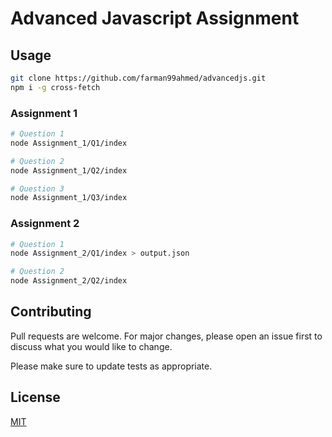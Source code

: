 # Advanced Javascript Assignment

## Usage

```bash
git clone https://github.com/farman99ahmed/advancedjs.git
npm i -g cross-fetch
```

### Assignment 1

```bash
# Question 1
node Assignment_1/Q1/index

# Question 2
node Assignment_1/Q2/index

# Question 3
node Assignment_1/Q3/index
```

### Assignment 2

```bash
# Question 1
node Assignment_2/Q1/index > output.json

# Question 2
node Assignment_2/Q2/index

```

## Contributing
Pull requests are welcome. For major changes, please open an issue first to discuss what you would like to change.

Please make sure to update tests as appropriate.

## License
[MIT](https://choosealicense.com/licenses/mit/)